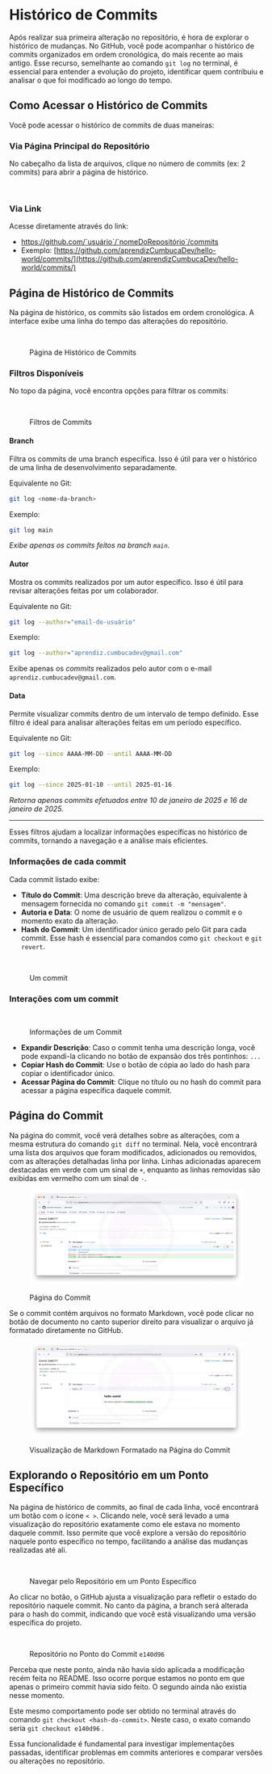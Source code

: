 # Histórico de Commits

Após realizar sua primeira alteração no repositório, é hora de explorar o histórico de mudanças. No GitHub, você pode acompanhar o histórico de commits organizados em ordem cronológica, do mais recente ao mais antigo. Esse recurso, semelhante ao comando `git log` no terminal, é essencial para entender a evolução do projeto, identificar quem contribuiu e analisar o que foi modificado ao longo do tempo.

## **Como Acessar o Histórico de Commits**

Você pode acessar o histórico de commits de duas maneiras:

### **Via Página Principal do Repositório**

No cabeçalho da lista de arquivos, clique no número de commits (ex: 2 commits) para abrir a página de histórico.

<figure><img src="../../.gitbook/assets/Botão para Histórico de Commits.png" alt=""><figcaption></figcaption></figure>

### Via Link

Acesse diretamente através do link:&#x20;

* https://github.com/`usuário`/`nomeDoRepositório`/commits
* Exemplo: [https://github.com/aprendizCumbucaDev/hello-world/commits/](https://github.com/aprendizCumbucaDev/hello-world/commits/)

## Página de Histórico de Commits

Na página de histórico, os commits são listados em ordem cronológica. A interface exibe uma linha do tempo das alterações do repositório.

<figure><img src="../../.gitbook/assets/Histórico de Commits.png" alt=""><figcaption><p>Página de Histórico de Commits</p></figcaption></figure>

### Filtros Disponíveis

No topo da página, você encontra opções para filtrar os commits:

<figure><img src="../../.gitbook/assets/Histórico de Commits - Filtros.png" alt=""><figcaption><p>Filtros de Commits</p></figcaption></figure>

#### **Branch**

Filtra os commits de uma branch específica. Isso é útil para ver o histórico de uma linha de desenvolvimento separadamente.

Equivalente no Git:&#x20;

```bash
git log <nome-da-branch> 
```

Exemplo:

```bash
git log main
```

_Exibe apenas os commits feitos na branch `main`._

#### **Autor**

Mostra os commits realizados por um autor específico. Isso é útil para revisar alterações feitas por um colaborador.

Equivalente no Git:

```bash
git log --author="email-do-usuário"
```

Exemplo:

```bash
git log --author="aprendiz.cumbucadev@gmail.com"
```

Exibe apenas os _commits_ realizados pelo autor com o e-mail `aprendiz.cumbucadev@gmail.com`.

#### **Data**

Permite visualizar commits dentro de um intervalo de tempo definido. Esse filtro é ideal para analisar alterações feitas em um período específico.

Equivalente no Git:

```bash
git log --since AAAA-MM-DD --until AAAA-MM-DD
```

Exemplo:

```bash
git log --since 2025-01-10 --until 2025-01-16
```

_Retorna apenas commits efetuados entre 10 de janeiro de 2025 e 16 de janeiro de 2025._

***

Esses filtros ajudam a localizar informações específicas no histórico de commits, tornando a navegação e a análise mais eficientes.

### Informações de cada commit

Cada commit listado exibe:

* **Título do Commit**: Uma descrição breve da alteração, equivalente à mensagem fornecida no comando `git commit -m "mensagem"`.
* **Autoria e Data**: O nome de usuário de quem realizou o commit e o momento exato da alteração.
* **Hash do Commit**: Um identificador único gerado pelo Git para cada commit. Esse hash é essencial para comandos como `git checkout` e `git revert`.

<figure><img src="../../.gitbook/assets/Histórico de Commits - linha.png" alt=""><figcaption><p>Um commit</p></figcaption></figure>

### Interações com um commit

<figure><img src="../../.gitbook/assets/Histórico de Commits - linha açoes.png" alt=""><figcaption><p>Informações de um Commit</p></figcaption></figure>

* **Expandir Descrição**: Caso o commit tenha uma descrição longa, você pode expandi-la clicando no botão de expansão dos três pontinhos: `...`
* **Copiar Hash do Commit**: Use o botão de cópia ao lado do hash para copiar o identificador único.
* **Acessar Página do Commit**: Clique no título ou no hash do commit para acessar a página específica daquele commit.

## Página do Commit

Na página do commit, você verá detalhes sobre as alterações, com a mesma estrutura do comando `git diff` no terminal. Nela, você encontrará uma lista dos arquivos que foram modificados, adicionados ou removidos, com as alterações detalhadas linha por linha. Linhas adicionadas aparecem destacadas em verde com um sinal de `+`, enquanto as linhas removidas são exibidas em vermelho com um sinal de `-`.&#x20;

<figure><img src="../../.gitbook/assets/Detalhe de um Commit.png" alt=""><figcaption><p>Página do Commit</p></figcaption></figure>

Se o commit contém arquivos no formato Markdown, você pode clicar no botão de documento no canto superior direito para visualizar o arquivo já formatado diretamente no GitHub.

<figure><img src="../../.gitbook/assets/Detalhe de um Commit - view rendered md (1).png" alt=""><figcaption><p>Visualização de Markdown Formatado na Página do Commit</p></figcaption></figure>

## Explorando o Repositório em um Ponto Específico

Na página de histórico de commits, ao final de cada linha, você encontrará um botão com o ícone `< >`. Clicando nele, você será levado a uma visualização do repositório exatamente como ele estava no momento daquele commit. Isso permite que você explore a versão do repositório naquele ponto específico no tempo, facilitando a análise das mudanças realizadas até ali.

<figure><img src="../../.gitbook/assets/Histórico de Commits - navegar commit específico.png" alt=""><figcaption><p>Navegar pelo Repositório em um Ponto Específico</p></figcaption></figure>

Ao clicar no botão, o GitHub ajusta a visualização para refletir o estado do repositório naquele commit. No canto da página, a branch será alterada para o hash do commit, indicando que você está visualizando uma versão específica do projeto.

<figure><img src="../../.gitbook/assets/Repo em um commit específico.png" alt=""><figcaption><p>Repositório no Ponto do Commit <code>e140d96</code></p></figcaption></figure>

Perceba que neste ponto, ainda não havia sido aplicada a modificação recém feita no README. Isso ocorre porque estamos no ponto em que apenas o primeiro commit havia sido feito. O segundo ainda não existia nesse momento.

Este mesmo comportamento pode ser obtido no terminal através do comando `git checkout <hash-do-commit>`. Neste caso, o exato comando seria `git checkout e140d96` .

Essa funcionalidade é fundamental para investigar implementações passadas, identificar problemas em commits anteriores e comparar versões ou alterações no repositório.
